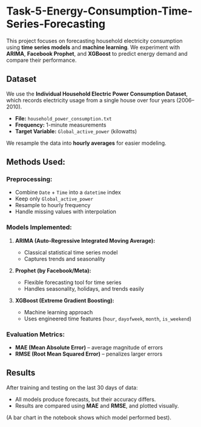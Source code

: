 # Task-5-Energy-Consumption-Time-Series-Forecasting
   This project focuses on forecasting household electricity consumption using **time series models** and **machine learning**.
We experiment with **ARIMA**, **Facebook Prophet**, and **XGBoost** to predict energy demand and compare their performance.

## Dataset
We use the **Individual Household Electric Power Consumption Dataset**, which records electricity usage from a single house over four years (2006–2010).
* **File:** `household_power_consumption.txt`
* **Frequency:** 1-minute measurements
* **Target Variable:** `Global_active_power` (kilowatts)

We resample the data into **hourly averages** for easier modeling.


## Methods Used:

### Preprocessing:

* Combine `Date` + `Time` into a `datetime` index
* Keep only `Global_active_power`
* Resample to hourly frequency
* Handle missing values with interpolation

### Models Implemented:

1. **ARIMA (Auto-Regressive Integrated Moving Average):**
   * Classical statistical time series model
   * Captures trends and seasonality

2. **Prophet (by Facebook/Meta):**
   * Flexible forecasting tool for time series
   * Handles seasonality, holidays, and trends easily

3. **XGBoost (Extreme Gradient Boosting):**
   * Machine learning approach
   * Uses engineered time features (`hour`, `dayofweek`, `month`, `is_weekend`)

### Evaluation Metrics:

* **MAE (Mean Absolute Error)** – average magnitude of errors
* **RMSE (Root Mean Squared Error)** – penalizes larger errors

## Results
After training and testing on the last 30 days of data:
* All models produce forecasts, but their accuracy differs.
* Results are compared using **MAE** and **RMSE**, and plotted visually.

(A bar chart in the notebook shows which model performed best).
